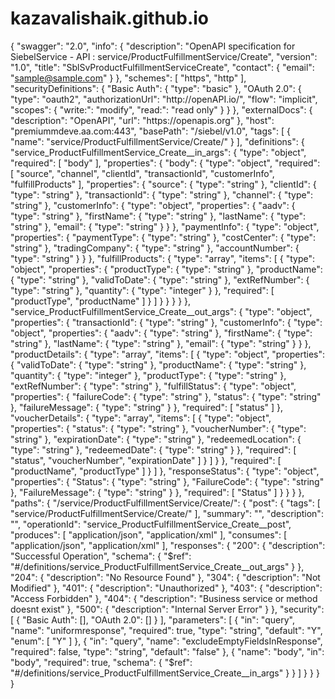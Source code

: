 # kazavalishaik.github.io
{
    "swagger": "2.0",
    "info": {
        "description": "OpenAPI specification for SiebelService - API : service\/ProductFulfillmentService\/Create",
        "version": "1.0",
        "title": "SblSvProductFulfillmentServiceCreate",
        "contact": {
            "email": "sample@sample.com"
        }
    },
    "schemes": [
        "https",
        "http"
    ],
    "securityDefinitions": {
        "Basic Auth": {
            "type": "basic"
        },
        "OAuth 2.0": {
            "type": "oauth2",
            "authorizationUrl": "http:\/\/openAPI.io\/",
            "flow": "implicit",
            "scopes": {
                "write:": "modify",
                "read:": "read only"
            }
        }
    },
    "externalDocs": {
        "description": "OpenAPI",
        "url": "https:\/\/openapis.org"
    },
    "host": "premiummdeve.aa.com:443",
    "basePath": "\/siebel\/v1.0",
    "tags": [
        {
            "name": "service\/ProductFulfillmentService\/Create\/"
        }
    ],
    "definitions": {
        "service_ProductFulfillmentService_Create__in_args": {
            "type": "object",
            "required": [
                "body"
            ],
            "properties": {
                "body": {
                    "type": "object",
                    "required": [
                        "source",
                        "channel",
                        "clientId",
                        "transactionId",
                        "customerInfo",
                        "fulfillProducts"
                    ],
                    "properties": {
                        "source": {
                            "type": "string"
                        },
                         "clientId": {
                            "type": "string"
                        },
                        "transactionId": {
                            "type": "string"
                        },
                        "channel": {
                            "type": "string"
                        },
                        "customerInfo": {
                            "type": "object",
                            "properties": {
                                "aadv": {
                                    "type": "string"
                                },
                                "firstName": {
                                    "type": "string"
                                },
                                "lastName": {
                                    "type": "string"
                                },
                                "email": {
                                    "type": "string"
                                }
                            }
                        },
                        "paymentInfo": {
                            "type": "object",
                            "properties": {
                                "paymentType": {
                                    "type": "string"
                                },
                                "costCenter": {
                                    "type": "string"
                                },
                                "tradingCompany": {
                                    "type": "string"
                                },
                                "accountNumber": {
                                    "type": "string"
                                }
                            }
                        },
                        "fulfillProducts": {
                            "type": "array",
                            "items": [
                                {
                                    "type": "object",
                                    "properties": {
                                        "productType": {
                                            "type": "string"
                                        },
                                        "productName": {
                                            "type": "string"
                                        },
                                        "validToDate": {
                                            "type": "string"
                                        },
                                        "extRefNumber": {
                                            "type": "string"
                                        },
                                        "quantity": {
                                            "type": "integer"
                                        }
                                    },
                                    "required": [
                                        "productType",
                                        "productName"
                                    ]
                                }
                            ]
                        }
                    }
                }
            }
        },
        "service_ProductFulfillmentService_Create__out_args": {
            "type": "object",
            "properties": {
                "transactionId": {
                    "type": "string"
                },
                "customerInfo": {
                    "type": "object",
                    "properties": {
                        "aadv": {
                            "type": "string"
                        },
                        "firstName": {
                            "type": "string"
                        },
                        "lastName": {
                            "type": "string"
                        },
                        "email": {
                            "type": "string"
                        }
                    }
                },
                "productDetails": {
                    "type": "array",
                    "items": [
                        {
                            "type": "object",
                            "properties": {
                                "validToDate": {
                                    "type": "string"
                                },
                                "productName": {
                                    "type": "string"
                                },
                                "quantity": {
                                    "type": "integer"
                                },
                                "productType": {
                                    "type": "string"
                                },
                                "extRefNumber": {
                                    "type": "string"
                                },
                                "fulfillStatus": {
                                    "type": "object",
                                    "properties": {
                                        "failureCode": {
                                            "type": "string"
                                        },
                                        "status": {
                                            "type": "string"
                                        },
                                        "failureMessage": {
                                            "type": "string"
                                        }
                                    },
                                    "required": [
                                        "status"
                                    ]
                                },
                                "voucherDetails": {
                                    "type": "array",
                                    "items": [
                                        {
                                            "type": "object",
                                            "properties": {
                                                "status": {
                                                    "type": "string"
                                                },
                                                "voucherNumber": {
                                                    "type": "string"
                                                },
                                                "expirationDate": {
                                                    "type": "string"
                                                },
                                                "redeemedLocation": {
                                                    "type": "string"
                                                },
                                                "redeemedDate": {
                                                    "type": "string"
                                                }
                                            },
                                            "required": [
                                                "status",
                                                "voucherNumber",
                                                "expirationDate"
                                            ]
                                        }
                                    ]
                                }
                            },
                            "required": [
                                "productName",
                                "productType"
                            ]
                        }
                    ]
                },
                "responseStatus": {
                    "type": "object",
                    "properties": {
                        "Status": {
                            "type": "string"
                        },
                        "FailureCode": {
                            "type": "string"
                        },
                        "FailureMessage": {
                            "type": "string"
                        }
                    },
                    "required": [
                        "Status"
                    ]
                }
            }
        }
    },
    "paths": {
        "\/service\/ProductFulfillmentService\/Create\/": {
            "post": {
                "tags": [
                    "service\/ProductFulfillmentService\/Create\/"
                ],
                "summary": "",
                "description": "",
                "operationId": "service_ProductFulfillmentService_Create__post",
                "produces": [
                    "application\/json",
                    "application\/xml"
                ],
                "consumes": [
                    "application\/json",
                    "application\/xml"
                ],
                "responses": {
                    "200": {
                        "description": "Successful Operation",
                        "schema": {
                            "$ref": "#\/definitions\/service_ProductFulfillmentService_Create__out_args"
                        }
                    },
                    "204": {
                        "description": "No Resource Found"
                    },
                    "304": {
                        "description": "Not Modified"
                    },
                    "401": {
                        "description": "Unauthorized"
                    },
                    "403": {
                        "description": "Access Forbidden"
                    },
                    "404": {
                        "description": "Business service or method doesnt exist"
                    },
                    "500": {
                        "description": "Internal Server Error"
                    }
                },
                "security": [
                    {
                        "Basic Auth": [],
                        "OAuth 2.0": []
                    }
                ],
                "parameters": [
                    {
                        "in": "query",
                        "name": "uniformresponse",
                        "required": true,
                        "type": "string",
                        "default": "Y",
                        "enum": [
                            "Y"
                        ]
                    },
                    {
                        "in": "query",
                        "name": "excludeEmptyFieldsInResponse",
                        "required": false,
                        "type": "string",
                        "default": "false"
                    },
                    {
                        "name": "body",
                        "in": "body",
                        "required": true,
                        "schema": {
                            "$ref": "#\/definitions\/service_ProductFulfillmentService_Create__in_args"
                        }
                    }
                ]
            }
        }
    }
}
